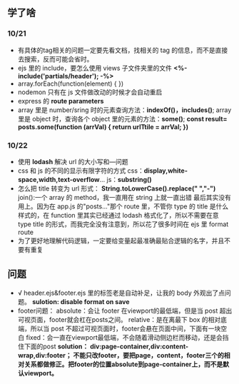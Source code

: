 ## 学了啥

### 10/21

- 有具体的tag相关的问题一定要先看文档，找相关的 tag 的信息，而不是直接去搜索，反而可能会省时。
- ejs 里的 include，要怎么使用 views 子文件夹里的文件
**<%- include('partials/header'); -%>**
- array.forEach(function(element) { })
- nodemon 只有在 js 文件做改动的时候才会自动重启
- express 的 **route parameters**
- array 里是 number/sring 时的元素查询方法：**indexOf()，includes()**;
  array 里是 object 时，查询各个 object 里的元素的方法：**some()**;
  **const result= posts.some(function (arrVal) {
  return urlTtile = arrVal; })**

### 10/22

- 使用 **lodash** 解决 url 的大小写和—问题
- css 和 js 的不同的显示有限字符的方式
  css：**display,white-space,width,text-overflow**...
  js：**substring()**
- 怎么把 title 转变为 url 形式：
  **String.toLowerCase().replace(" ","-")**
  join():一个 array 的 method，我一直用在 string 上就一直出错
  最后其实没有用上。因为在 app.js 的"posts..."那个 route 里，不管你 type 的 title 是什么样式的，在 function 里其实已经通过 lodash 格式化了，所以不需要在意 type title 的形式，而我完全没有注意到，所以花了很多时间在 ejs 里 format route
- 为了更好地理解代码逻辑，一定要给变量起最准确最贴合逻辑的名字，并且不要有重复

## 问题

- √ header.ejs&footer.ejs 里的标签老是自动补足，让我的 body 外观出了点问题。
  **sulotion: disable format on save**
- footer问题：
  absolute：会让 footer 在viewport的最低端，但是当 post 超出可视页面，footer就会杠在posts之间。
  relative：是在离最下 box 的相对底端，所以当 post 不超过可视页面时，footer会悬在页面中间，下面有一块空白
  fixed：会一直在viewport最低端，不会随着滑动侧边栏而移动，还是会挡住下面的post
  **solution：
  div:page-container,div:content-wrap,div:footer； 
  不能只改footer，要把page，content，footer三个的相对关系都做修正。把footer的位置absolute到page-container上，而不是默认viewport。**
